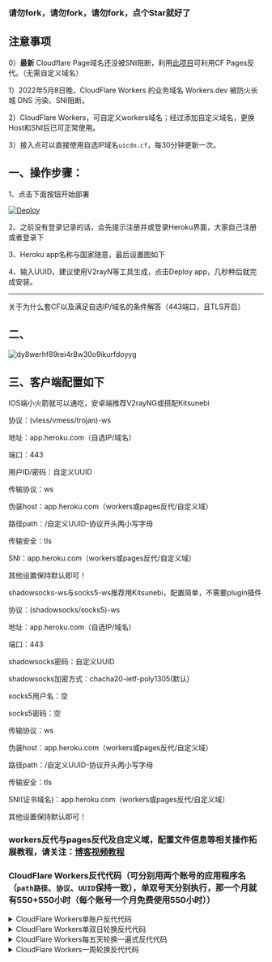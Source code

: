 
### 请勿fork，请勿fork，请勿fork，点个Star就好了

## 注意事项

0）**最新** Cloudflare Page域名还没被SNI阻断，利用[此项目](https://github.com/xyTom/cf-page-func-proxy)可利用CF Pages反代。（无需自定义域名）

1）2022年5月8日晚，CloudFlare Workers 的业务域名 Workers.dev 被防火长城 DNS 污染、SNI阻断。

2）CloudFlare Workers，可自定义workers域名；经过添加自定义域名，更换Host和SNI后已可正常使用。

3）接入点可以直接使用自选IP域名`uicdn.cf`，每30分钟更新一次。

## 一、操作步骤：

1、点击下面按钮开始部署

[![Deploy](https://www.herokucdn.com/deploy/button.png)](https://heroku.com/deploy) 


2、之前没有登录记录的话，会先提示注册并或登录Heroku界面，大家自己注册或者登录下



3、Heroku app名称与国家随意，最后设置图如下



4、输入UUID，建议使用V2rayN等工具生成，点击Deploy app，几秒种后就完成安装。

-------------------------------------------------------------------------------------------

关于为什么套CF以及满足自选IP/域名的条件解答（443端口，且TLS开启）
## 二、
![dy8werhf89rei4r8w30o9ikurfdoyyg](https://blogger.googleusercontent.com/img/b/R29vZ2xl/AVvXsEiQ4vfNGfWV-HWJr48Lr_YZA-9h7dRP7UUJYjMh_fA6UCNbLNKS3U_bew7cijWXL6rthsPLaY98UtyoF_Kp95Y2IOI70TxMRB9fTzEs4H8V85tSe6FZU2Nijs6_8al5SQI7dXkDzz6wov9BJfAIG6R9QQRztWFAM0CsaB6jpH_9n12EOQf-5CNxViHGew/w634-h356/%E5%B0%81%E9%9D%A2%E5%9B%BE-002.JPG)

## 三、客户端配置如下

IOS端小火箭就可以通吃，安卓端推荐V2rayNG或搭配Kitsunebi

协议：(vless/vmess/trojan)-ws

地址：app.heroku.com（自选IP/域名）

端口：443

用户ID/密码：自定义UUID

传输协议：ws

伪装host：app.heroku.com（workers或pages反代/自定义域）

路径path：/自定义UUID-协议开头两小写字母

传输安全：tls

SNI：app.heroku.com（workers或pages反代/自定义域）

其他设置保持默认即可！



shadowsocks-ws与socks5-ws推荐用Kitsunebi，配置简单，不需要plugin插件

协议：(shadowsocks/socks5)-ws

地址：app.heroku.com（自选IP/域名）

端口：443

shadowsocks密码：自定义UUID

shadowsocks加密方式：chacha20-ietf-poly1305(默认)

socks5用户名：空

socks5密码：空

传输协议：ws

伪装host：app.heroku.com（workers或pages反代/自定义域）

路径path：/自定义UUID-协议开头两小写字母

传输安全：tls

SNI(证书域名)：app.heroku.com（workers或pages反代/自定义域）

其他设置保持默认即可！


### workers反代与pages反代及自定义域，配置文件信息等相关操作拓展教程，请关注：[博客视频教程](https://ygkkk.blogspot.com/2022/05/heroku-cloudflare-workers-pages.html)


### CloudFlare Workers反代代码（可分别用两个账号的应用程序名（`path路径`、`协议`、`UUID`保持一致），单双号天分别执行，那一个月就有550+550小时（每个账号一个月免费使用550小时））
<details>
<summary>CloudFlare Workers单账户反代代码</summary>

```js
addEventListener(
    "fetch",event => {
        let url=new URL(event.request.url);
        url.hostname="appname.herokuapp.com";
        let request=new Request(url,event.request);
        event. respondWith(
            fetch(request)
        )
    }
)
```
</details>

<details>
<summary>CloudFlare Workers单双日轮换反代代码</summary>

```js
const SingleDay = 'app0.herokuapp.com'
const DoubleDay = 'app1.herokuapp.com'
addEventListener(
    "fetch",event => {
    
        let nd = new Date();
        if (nd.getDate()%2) {
            host = SingleDay
        } else {
            host = DoubleDay
        }
        
        let url=new URL(event.request.url);
        url.hostname=host;
        let request=new Request(url,event.request);
        event. respondWith(
            fetch(request)
        )
    }
)
```
</details>

<details>
<summary>CloudFlare Workers每五天轮换一遍式反代代码</summary>

```js
const Day0 = 'app0.herokuapp.com'
const Day1 = 'app1.herokuapp.com'
const Day2 = 'app2.herokuapp.com'
const Day3 = 'app3.herokuapp.com'
const Day4 = 'app4.herokuapp.com'
addEventListener(
    "fetch",event => {
    
        let nd = new Date();
        let day = nd.getDate() % 5;
        if (day === 0) {
            host = Day0
        } else if (day === 1) {
            host = Day1
        } else if (day === 2) {
            host = Day2
        } else if (day === 3){
            host = Day3
        } else if (day === 4){
            host = Day4
        } else {
            host = Day1
        }
        
        let url=new URL(event.request.url);
        url.hostname=host;
        let request=new Request(url,event.request);
        event. respondWith(
            fetch(request)
        )
    }
)
```
</details>

<details>
<summary>CloudFlare Workers一周轮换反代代码</summary>

```js
const Day0 = 'app0.herokuapp.com'
const Day1 = 'app1.herokuapp.com'
const Day2 = 'app2.herokuapp.com'
const Day3 = 'app3.herokuapp.com'
const Day4 = 'app4.herokuapp.com'
const Day5 = 'app5.herokuapp.com'
const Day6 = 'app6.herokuapp.com'
addEventListener(
    "fetch",event => {
    
        let nd = new Date();
        let day = nd.getDay();
        if (day === 0) {
            host = Day0
        } else if (day === 1) {
            host = Day1
        } else if (day === 2) {
            host = Day2
        } else if (day === 3){
            host = Day3
        } else if (day === 4) {
            host = Day4
        } else if (day === 5) {
            host = Day5
        } else if (day === 6) {
            host = Day6
        } else {
            host = Day1
        }
        
        let url=new URL(event.request.url);
        url.hostname=host;
        let request=new Request(url,event.request);
        event. respondWith(
            fetch(request)
        )
    }
)
```
</details>

